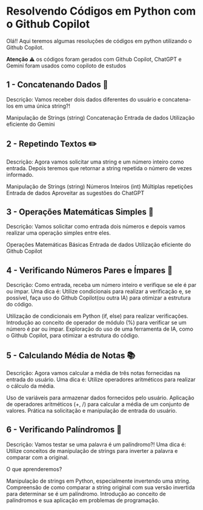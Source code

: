 # Resolvendo Códigos em Python com o Github Copilot
Olá!! Aqui teremos algumas resoluções de códigos em python utilizando o Github Copilot.

<strong>Atenção ⚠️</strong>
os códigos foram gerados com Github Copilot, ChatGPT e Gemini foram usados como copiloto de estudos

## 1 - Concatenando Dados 🐾
Descrição: Vamos receber dois dados diferentes do usuário e concatena-los em uma única string?!

Manipulação de Strings (string)
Concatenação
Entrada de dados
Utilização eficiente do Gemini

## 2 - Repetindo Textos ✏️
Descrição: Agora vamos solicitar uma string e um número inteiro como entrada. Depois teremos que retornar a string repetida o número de vezes informado.


Manipulação de Strings (string)
Números Inteiros (int)
Múltiplas repetições
Entrada de dados
Aproveitar as sugestões do ChatGPT

## 3 - Operações Matemáticas Simples 📐
Descrição: Vamos solicitar como entrada dois números e depois vamos realizar uma operação simples entre eles.

Operações Matemáticas Básicas
Entrada de dados
Utilização eficiente do Github Copilot

## 4 - Verificando Números Pares e Ímpares 🧮
Descrição: Como entrada, receba um número inteiro e verifique se ele é par ou ímpar. Uma dica é: Utilize condicionais para realizar a verificação e, se possível, faça uso do Github Copilot(ou outra IA) para otimizar a estrutura do código.

Utilização de condicionais em Python (if, else) para realizar verificações.
Introdução ao conceito de operador de módulo (%) para verificar se um número é par ou ímpar.
Exploração do uso de uma ferramenta de IA, como o Github Copilot, para otimizar a estrutura do código.

## 5 - Calculando Média de Notas 📚
Descrição: Agora vamos calcular a média de três notas fornecidas na entrada do usuário. Uma dica é: Utilize operadores aritméticos para realizar o cálculo da média.


Uso de variáveis para armazenar dados fornecidos pelo usuário.
Aplicação de operadores aritméticos (+, /) para calcular a média de um conjunto de valores.
Prática na solicitação e manipulação de entrada do usuário.

## 6 - Verificando Palíndromos 🔄
Descrição: Vamos testar se uma palavra é um palíndromo?! Uma dica é: Utilize conceitos de manipulação de strings para inverter a palavra e comparar com a original.

O que aprenderemos?

Manipulação de strings em Python, especialmente invertendo uma string.
Compreensão de como comparar a string original com sua versão invertida para determinar se é um palíndromo.
Introdução ao conceito de palíndromos e sua aplicação em problemas de programação.

